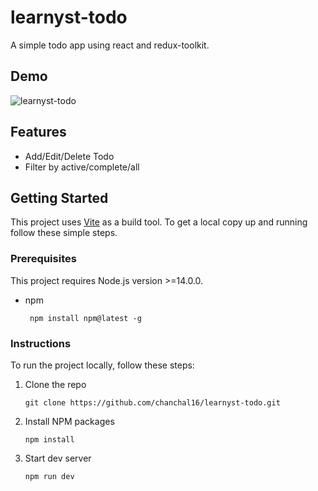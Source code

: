 # learnyst-todo
A simple todo app using react and redux-toolkit.

## Demo
![learnyst-todo](https://user-images.githubusercontent.com/56486295/215349164-0debb66a-61f1-420d-8894-d144c4e7028c.gif)


## Features
- Add/Edit/Delete Todo
- Filter by active/complete/all

<!-- GETTING STARTED -->
## Getting Started

This project uses [Vite](https://vitejs.dev/) as a build tool.
To get a local copy up and running follow these simple steps.
### Prerequisites
This project requires Node.js version >=14.0.0.
* npm
  ```
   npm install npm@latest -g
  ```

### Instructions
To run the project locally, follow these steps:

1. Clone the repo
   ```
   git clone https://github.com/chanchal16/learnyst-todo.git
   ```
   
2. Install NPM packages
   ```
   npm install
   ```
   
 3. Start dev server
    ```
    npm run dev
    ```
